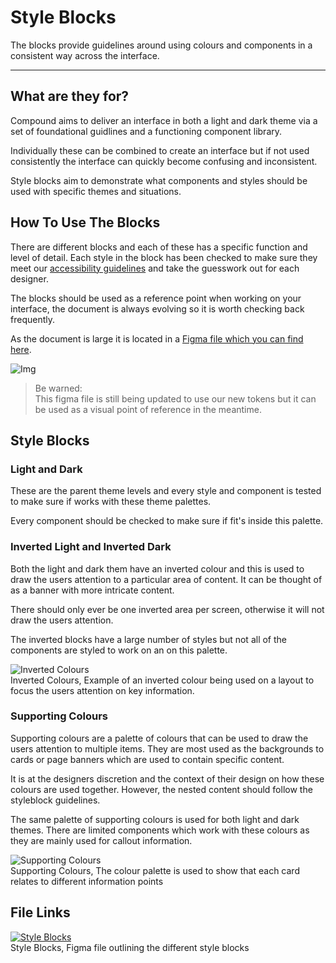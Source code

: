 
# Style Blocks

The blocks provide guidelines around using colours and components in a consistent way across the interface.

---

## What are they for?

Compound aims to deliver an interface in both a light and dark theme via a set of foundational guidlines and a functioning component library. 

Individually these can be combined to create an interface but if not used consistently the interface can quickly become confusing and inconsistent.

Style blocks aim to demonstrate what components and styles should be used with specific themes and situations.

## How To Use The Blocks

There are different blocks and each of these has a specific function and level of detail. Each style in the block has been checked to make sure they meet our [accessibility guidelines]() and take the guesswork out for each designer.

The blocks should be used as a reference point when working on your interface, the document is always evolving so it is worth checking back frequently.

As the document is large it is located in a [Figma file which you can find here](https://www.figma.com/file/XgdSYNiCfPMt61pywW5xWG/Style-Blocks).

![Img](https://studio-assets.supernova.io/design-systems/16150/3343afb7-3d20-441e-9b9c-20b52b809f99.png?Expires=1977609600&Policy=eyJTdGF0ZW1lbnQiOlt7IlJlc291cmNlIjoiaHR0cHM6Ly9zdHVkaW8tYXNzZXRzLnN1cGVybm92YS5pby9kZXNpZ24tc3lzdGVtcy8xNjE1MC8zMzQzYWZiNy0zZDIwLTQ0MWUtOWI5Yy0yMGI1MmI4MDlmOTkucG5nIiwiQ29uZGl0aW9uIjp7IkRhdGVMZXNzVGhhbiI6eyJBV1M6RXBvY2hUaW1lIjoxOTc3NjA5NjAwfX19XX0_&Signature=S1qXkheMnKjCbIdETdhR20D5Yza11wakRmz763lO8tTO1ikLWtFaF0M3IVlMl83zHIS2cpG~o9GAlm2dwBzw-XlhApGcVIlLk9tAtVkALEGMv73msHc5yHjkK0IbE-D3qLB7a9-Lb8MZsmeQ~Mh9yJCoW~-qV3GA0fsHZ56c-Hawl4EnkU-XkJXDqDKvG6h4G4avoLs7Gg9CIA~Al-cO1HOdvjmIQyB0CMkLz8HgaisZzEK9KEd5plDUAVSHESzC7GuPy6v7MMSRBke2252CA6ceUOOODbLrtONJgyRvMKRvwc9i9yh5z7MhpYdq6yJp~rfxMa4rWPeGHdb08m~xtg__&Key-Pair-Id=APKAJGK34LCCAUR7N6LA)

> Be warned:  
> This figma file is still being updated to use our new tokens but it can be used as a visual point of reference in the meantime.

## Style Blocks

### Light and Dark 

These are the parent theme levels and every style and component is tested to make sure if works with these theme palettes.

Every component should be checked to make sure if fit's inside this palette.

### Inverted Light and Inverted Dark 

Both the light and dark them have an inverted colour and this is used to draw the users attention to a particular area of content. It can be thought of as a banner with more intricate content.

There should only ever be one inverted area per screen, otherwise it will not draw the users attention.

The inverted blocks have a large number of styles but not all of the components are styled to work on an on this palette. 

  
![Inverted Colours](https://studio-assets.supernova.io/design-systems/16150/2d4d0748-b34c-40f7-b214-f07a3e745e00.png?Expires=1977609600&Policy=eyJTdGF0ZW1lbnQiOlt7IlJlc291cmNlIjoiaHR0cHM6Ly9zdHVkaW8tYXNzZXRzLnN1cGVybm92YS5pby9kZXNpZ24tc3lzdGVtcy8xNjE1MC8yZDRkMDc0OC1iMzRjLTQwZjctYjIxNC1mMDdhM2U3NDVlMDAucG5nIiwiQ29uZGl0aW9uIjp7IkRhdGVMZXNzVGhhbiI6eyJBV1M6RXBvY2hUaW1lIjoxOTc3NjA5NjAwfX19XX0_&Signature=XkRHe-GdPSwLKGHcvuz-gbREIbHX1TVFDV3bV~ix3yAZa7T5P2YrpE-DtJV2R16NWUpJTtyGDtY0Gx-U8AshNRn6dMgVON3ZEicah6OHiwFc3I3d8HX-NtagU2~uPH3TSbsjakKerD4KSr-3DOyUU7ltXMpSXvISQ5YIyyT3shFTi6AIgTknhFgBDZuk3ttxNzE24pKHOJ5RXV~u-NXndMZ1hCFyvjh8YAvoOMoBVaYVC42AqKwajlgZcf-mBhsmrnYwUzWAAoqn9DdptgarpYNJBdV3BX6uR0ja8k2bNBMa4OzIO0qs-SUIzadGxOp~AvFlIPftohWlYIaQQlD7cg__&Key-Pair-Id=APKAJGK34LCCAUR7N6LA)  
Inverted Colours, Example of an inverted colour being used on a layout to focus the users attention on key information.  
  


### Supporting Colours

Supporting colours are a palette of colours that can be used to draw the users attention to multiple items. They are most used as the backgrounds to cards or page banners which are used to contain specific content.

It is at the designers discretion and the context of their design on how these colours are used together. However, the nested content should follow the styleblock guidelines.

The same palette of supporting colours is used for both light and dark themes. There are limited components which work with these colours as they are mainly used for callout information.

  
![Supporting Colours](https://studio-assets.supernova.io/design-systems/16150/9a459c5e-10b7-4350-9798-f973a2ec4f50.png?Expires=1977609600&Policy=eyJTdGF0ZW1lbnQiOlt7IlJlc291cmNlIjoiaHR0cHM6Ly9zdHVkaW8tYXNzZXRzLnN1cGVybm92YS5pby9kZXNpZ24tc3lzdGVtcy8xNjE1MC85YTQ1OWM1ZS0xMGI3LTQzNTAtOTc5OC1mOTczYTJlYzRmNTAucG5nIiwiQ29uZGl0aW9uIjp7IkRhdGVMZXNzVGhhbiI6eyJBV1M6RXBvY2hUaW1lIjoxOTc3NjA5NjAwfX19XX0_&Signature=XixKUjLjzxsfQ~ud8AS9~LPouHmp5hTnW8wWsahJBozqIdByiZOlnWm8Dw228SLGZsL-YWZwFyhQK4KFfyYhc1oeo0km-9XWEdzkup-BXzqkWlTQt9Ejk-SiGQy16VFK0Ada7UCVR7LqVFW81jwI36cG1r9nADqcYZG6rwBfNlGg6rfdDQ-DmCC28Q5MMf3f2JhtVXyqmNtvQpGmFHWooeeWSs6B~NLOKP7Kt3w7dgCrfLPkB67x4jGz34NJdTQkM4S-8BVxufRi4XfVALUyc56eC9rmxr4XL-xLTy4imQ1Lh4mUg3rBQpZSJgkoBQjYBNem3W620gyUO2a6fGtprw__&Key-Pair-Id=APKAJGK34LCCAUR7N6LA)  
Supporting Colours, The colour palette is used to show that each card relates to different information points  
  


## File Links

  
[![Style Blocks](https://studio-assets.supernova.io/design-systems/16150/7ede2d02-35f0-44e6-b48c-df2b177aa306.png?Expires=1977609600&Policy=eyJTdGF0ZW1lbnQiOlt7IlJlc291cmNlIjoiaHR0cHM6Ly9zdHVkaW8tYXNzZXRzLnN1cGVybm92YS5pby9kZXNpZ24tc3lzdGVtcy8xNjE1MC83ZWRlMmQwMi0zNWYwLTQ0ZTYtYjQ4Yy1kZjJiMTc3YWEzMDYucG5nIiwiQ29uZGl0aW9uIjp7IkRhdGVMZXNzVGhhbiI6eyJBV1M6RXBvY2hUaW1lIjoxOTc3NjA5NjAwfX19XX0_&Signature=iVvgEsPIckMxjQilZULDS8z0a9HR4DKN39Xs~ijJE0-cW60q7u0FFIE-Ec1F5jc7FeeakHrQa4BGjXEhKyIZBtRPlCsfkobJfRBzU~7JwfADrOiDIJ1Y31KYiVI6KfHrwBqo0UwUYK3r-p8iu99I9hZqeQQs2MQ0dxk2-0aIz2EaCiS~7bGQzMaEGhiQffTfFCp0TJC0pYG8eUCmwykS1AecoMs-~mRfqTRpfp5GiTsEMlSH0OvRgRiD6snE31l5vsP4xUzTMdwSqRJ3BqPjXh4rX1OV1gwLVP6FZ3a-JjlRkzJVXi1egL5CukZWV6qHxeIQl5UbMkDf5f2~tftGeg__&Key-Pair-Id=APKAJGK34LCCAUR7N6LA)](https://www.figma.com/file/XgdSYNiCfPMt61pywW5xWG/Style-Blocks)  
Style Blocks, Figma file outlining the different style blocks  
  
